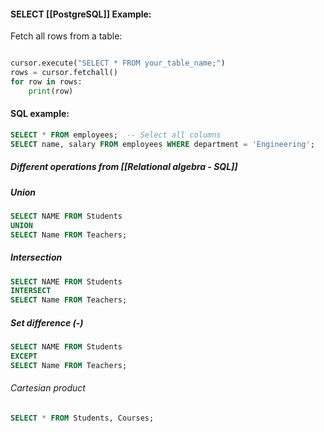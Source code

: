 
#### SELECT [[PostgreSQL]] Example:

Fetch all rows from a table:

``` python

cursor.execute("SELECT * FROM your_table_name;") 
rows = cursor.fetchall() 
for row in rows:     
	print(row)

```
#### SQL example:

```SQL
SELECT * FROM employees;  -- Select all columns
SELECT name, salary FROM employees WHERE department = 'Engineering';
```

##### Different operations from [[Relational algebra - SQL]] 

##### Union
```SQL
SELECT NAME FROM Students
UNION
SELECT Name FROM Teachers;
```
##### Intersection
```SQL
SELECT NAME FROM Students
INTERSECT
SELECT Name FROM Teachers;
```
##### Set difference (-)
```SQL
SELECT NAME FROM Students
EXCEPT
SELECT Name FROM Teachers;
```
###### Cartesian product
```SQL
SELECT * FROM Students, Courses;
```
